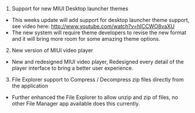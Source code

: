 1. Support for new MIUI Desktop launcher themes
- This weeks update will add support for desktop launcher theme support, see video here: http://www.youtube.com/watch?v=hICCWO8vaXU
- The new system will require theme developers to revise the new format and it will bring more room for some amazing theme options.

2. New version of MIUI video player
- New and redesigned MIUI video player, Redesigned every detail of the player interface to bring a better user experience.

3. File Explorer support to Compress / Decompress zip files directly from the application
- Further enhanced the File Explorer to allow unzip and zip of files, no other File Manager app available does this currently.
